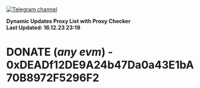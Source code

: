 [![Telegram channel](https://img.shields.io/endpoint?url=https://runkit.io/damiankrawczyk/telegram-badge/branches/master?url=https://t.me/n4z4v0d)](https://t.me/n4z4v0d) 

**Dynamic Updates Proxy List with Proxy Checker**  
**Last Updated: 16.12.23 23:19**

# DONATE (_any evm_) - 0xDEADf12DE9A24b47Da0a43E1bA70B8972F5296F2
